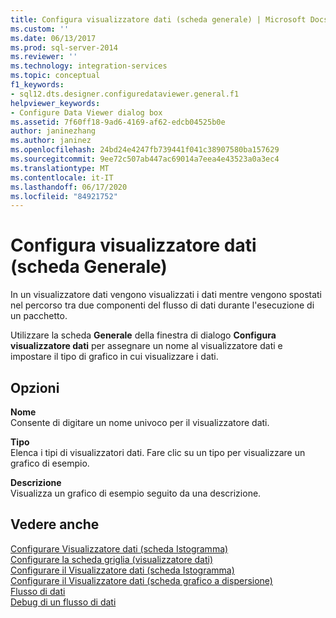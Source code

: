```yaml
---
title: Configura visualizzatore dati (scheda generale) | Microsoft Docs
ms.custom: ''
ms.date: 06/13/2017
ms.prod: sql-server-2014
ms.reviewer: ''
ms.technology: integration-services
ms.topic: conceptual
f1_keywords:
- sql12.dts.designer.configuredataviewer.general.f1
helpviewer_keywords:
- Configure Data Viewer dialog box
ms.assetid: 7f60ff18-9ad6-4169-af62-edcb04525b0e
author: janinezhang
ms.author: janinez
ms.openlocfilehash: 24bd24e4247fb739441f041c38907580ba157629
ms.sourcegitcommit: 9ee72c507ab447ac69014a7eea4e43523a0a3ec4
ms.translationtype: MT
ms.contentlocale: it-IT
ms.lasthandoff: 06/17/2020
ms.locfileid: "84921752"
---
```

# <a name="configure-data-viewer-general-tab"></a>Configura visualizzatore dati (scheda Generale)
  In un visualizzatore dati vengono visualizzati i dati mentre vengono spostati nel percorso tra due componenti del flusso di dati durante l'esecuzione di un pacchetto.  
  
 Utilizzare la scheda **Generale** della finestra di dialogo **Configura visualizzatore dati** per assegnare un nome al visualizzatore dati e impostare il tipo di grafico in cui visualizzare i dati.  
  
## <a name="options"></a>Opzioni  
 **Nome**  
 Consente di digitare un nome univoco per il visualizzatore dati.  
  
 **Tipo**  
 Elenca i tipi di visualizzatori dati. Fare clic su un tipo per visualizzare un grafico di esempio.  
  
 **Descrizione**  
 Visualizza un grafico di esempio seguito da una descrizione.  
  
## <a name="see-also"></a>Vedere anche  
 [Configurare Visualizzatore dati &#40;scheda Istogramma&#41;](../../2014/integration-services/configure-data-viewer-column-chart-tab.md)   
 [Configurare la scheda griglia &#40;visualizzatore dati&#41;](../../2014/integration-services/configure-data-viewer-grid-tab.md)   
 [Configurare il Visualizzatore dati &#40;scheda Istogramma&#41;](../../2014/integration-services/configure-data-viewer-histogram-tab.md)   
 [Configurare il Visualizzatore dati &#40;scheda grafico a dispersione&#41;](../../2014/integration-services/configure-data-viewer-scatter-plot-tab.md)   
 [Flusso di dati](data-flow/data-flow.md)   
 [Debug di un flusso di dati](troubleshooting/debugging-data-flow.md)  
  
  
